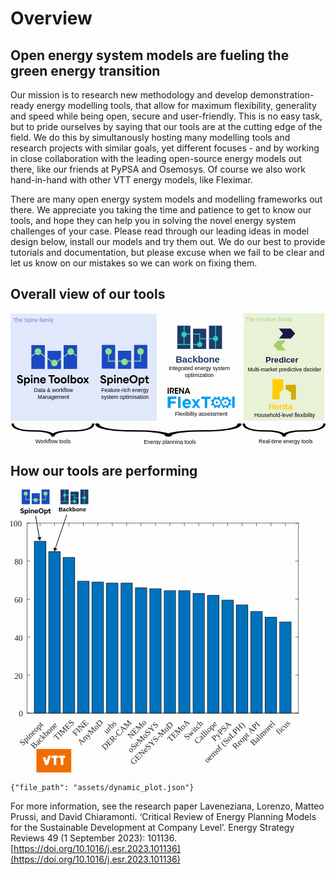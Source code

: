# Overview

## Open energy system models are fueling the green energy transition

Our mission is to research new methodology and develop demonstration-ready energy modelling tools, that allow for maximum flexibility, generality and speed while being open, secure and user-friendly. This is no easy task, but to pride ourselves by saying that our tools are at the cutting edge of the field. We do this by simultanously hosting many modelling tools and research projects with similar goals, yet different focuses - and by working in close collaboration with the leading open-source energy models out there, like our friends at PyPSA and Osemosys. Of course we also work hand-in-hand with other VTT energy models, like Fleximar.

There are many open energy system models and modelling frameworks out there. We appreciate you taking the time and patience to get to know our tools, and hope they can help you in solving the novel energy system challenges of your case. Please read through our leading ideas in model design below, install our models and try them out. We do our best to provide tutorials and documentation, but please excuse when we fail to be clear and let us know on our mistakes so we can work on fixing them.

## Overall view of our tools
<svg width="100%" height="100%" version="1.1" viewBox="0 0 174.79 73.031" xml:space="preserve" xmlns="http://www.w3.org/2000/svg" xmlns:xlink="http://www.w3.org/1999/xlink"><defs><clipPath id="clippath"><path d="m438.47 442.08h-221.62v-394h221.62zm263 0h-221.62v-297.57h221.62zm263 0h-221.62v-394h221.62z" fill="none"/></clipPath><clipPath id="clippath-1"><path d="m438.47 442.08h-221.62v-394h221.62zm263 0h-221.62v-297.57h221.62zm263 0h-221.62v-394h221.62z" fill="none"/></clipPath><clipPath id="clippath-4"><path d="m438.47 442.08h-221.62v-394h221.62zm263 0h-221.62v-297.57h221.62zm263 0h-221.62v-394h221.62z" fill="none"/></clipPath><clipPath id="clippath-8"><path d="m438.47 442.08h-221.62v-394h221.62zm263 0h-221.62v-297.57h221.62zm263 0h-221.62v-394h221.62z" fill="none"/></clipPath><clipPath id="clippath-1-7"><path d="m438.47 442.08h-221.62v-394h221.62zm263 0h-221.62v-297.57h221.62zm263 0h-221.62v-394h221.62z" fill="none"/></clipPath><clipPath id="clippath-4-1"><path d="m438.47 442.08h-221.62v-394h221.62zm263 0h-221.62v-297.57h221.62zm263 0h-221.62v-394h221.62z" fill="none"/></clipPath><clipPath id="clippath-7"><path d="m438.47 442.08h-221.62v-394h221.62zm263 0h-221.62v-297.57h221.62zm263 0h-221.62v-394h221.62z" fill="none"/></clipPath><clipPath id="clippath-1-6"><path d="m438.47 442.08h-221.62v-394h221.62zm263 0h-221.62v-297.57h221.62zm263 0h-221.62v-394h221.62z" fill="none"/></clipPath><clipPath id="clippath-4-2"><path d="m438.47 442.08h-221.62v-394h221.62zm263 0h-221.62v-297.57h221.62zm263 0h-221.62v-394h221.62z" fill="none"/></clipPath></defs><g transform="translate(-30.285 15.629)"><g transform="matrix(.14964 0 0 .14964 34.864 27.149)"><path d="m271.75 124.55 7e-3 0.22627a38.272 18.752 0 0 1-1.5112 5.1011 41.902 20.531 0 0 1-4.412 4.8515 45.128 22.112 0 0 1-15.52 7.426c-12.735 3.7978-28.395 5.154-43.809 5.6218l-24.163 0.31505c-8.3274 0.36579-16.73 0.79284-25.01 2.0528-8.2342 1.179-16.542 2.9544-23.533 5.9595a41.603 20.384 0 0 0-7.0703 3.8393 41.609 20.387 0 0 0-7.0698-3.8393c-6.9907-3.0051-15.299-4.7806-23.533-5.9595-8.2798-1.26-16.682-1.687-25.01-2.0528l-24.163-0.31505c-15.414-0.46772-31.074-1.824-43.809-5.6218a45.126 22.11 0 0 1-15.52-7.426 41.903 20.531 0 0 1-4.4122-4.8515 38.292 18.762 0 0 1-1.5112-5.1011l0.0075-0.22856a4.2567 2.0857 0 0 0-8.5102-0.10613c-0.66566 9.0591 10.081 17.181 24.83 21.692a41.957 20.558 0 0 0 5.6284 1.5582 44.831 21.966 0 0 0 5.8044 1.358c4.0043 0.67984 7.9401 1.5763 12.067 1.9656a93.055 45.594 0 0 0 12.317 1.2617c4.1292 0.22947 8.2715 0.69629 12.403 0.71288l24.054 0.57322c7.6477 0.42449 15.331 0.90266 22.391 2.0769 7.0847 1.0876 13.781 2.6677 18.805 4.9486a30.989 15.183 0 0 1 6.2141 3.797 30.609 14.997 0 0 1 1.8457 2.1608c0.20019 0.36404 0.40667 0.73622 0.54537 1.0907a15.616 7.6515 0 0 1 0.22834 0.85752l-4e-3 0.049c-2e-3 0.0336 2e-3 0.068 2e-3 0.10178-2.6e-4 0.0398-5e-3 0.0792-2e-3 0.11799 2.6e-4 5e-3 4e-3 9e-3 4e-3 0.014 7.1e-4 0.01-5.1e-4 0.0191 5.1e-4 0.0288 9e-3 0.0908 0.0571 0.17551 0.0815 0.26403a6.4474 3.159 0 0 0 0.10698 0.34579c0.0464 0.0908 0.12468 0.17411 0.18691 0.26162a6.4231 3.1471 0 0 0 0.23738 0.31798c0.0831 0.0856 0.19471 0.16161 0.29259 0.24273a6.421 3.1461 0 0 0 0.34363 0.27653c0.1135 0.0752 0.25198 0.13915 0.3785 0.20894a6.4018 3.1367 0 0 0 0.44385 0.23852c0.14109 0.0634 0.30249 0.11378 0.45452 0.17067a6.3272 3.1001 0 0 0 0.52455 0.19132c0.16632 0.0501 0.34961 0.0853 0.52506 0.12793a6.3496 3.1111 0 0 0 0.58652 0.13789c0.18741 0.0343 0.38812 0.0519 0.58338 0.0777a6.2231 3.0491 0 0 0 0.63179 0.0795c0.20801 0.0164 0.42511 0.0139 0.63856 0.0201 0.20438 6e-3 0.40272 0.0231 0.61149 0.0194 0.0153-2.6e-4 0.0292-2e-3 0.0445-3e-3 0.0149-2.6e-4 0.0287 1e-3 0.0435 9.8e-4 0.20279-5e-3 0.39231-0.0297 0.58937-0.0436 0.21793-0.0154 0.44071-0.0226 0.65053-0.0482a6.3386 3.1058 0 0 0 0.60133-0.1032c0.19471-0.0343 0.39622-0.0612 0.58158-0.10422a6.3045 3.089 0 0 0 0.5563-0.16097c0.16843-0.05 0.34618-0.0932 0.50397-0.15052a6.4282 3.1496 0 0 0 0.48471-0.21058c0.14345-0.0638 0.2973-0.12156 0.42824-0.19146a6.4415 3.1561 0 0 0 0.40144-0.25676c0.11296-0.0744 0.23897-0.14336 0.3384-0.22257a6.4626 3.1665 0 0 0 0.29756-0.29311c0.0825-0.0841 0.17933-0.16378 0.24654-0.25165a6.4064 3.1389 0 0 0 0.17727-0.32016c0.0484-0.0921 0.11324-0.18061 0.14445-0.27551a6.5124 3.1909 0 0 0 0.0453-0.34425c9e-3 -0.0907 0.0424-0.1783 0.0356-0.27067l-3e-3 -0.0428a15.659 7.6726 0 0 1 0.22806-0.85752c0.13902-0.35446 0.34516-0.72665 0.54536-1.0907a30.611 14.998 0 0 1 1.8459-2.1608 30.982 15.18 0 0 1 6.2141-3.797c5.0234-2.2809 11.72-3.861 18.805-4.9486 7.06-1.1742 14.744-1.6524 22.391-2.0769l24.054-0.57322c4.1311-0.0166 8.2733-0.48341 12.403-0.71287a93.055 45.594 0 0 0 12.317-1.2617c4.1266-0.38929 8.0622-1.2857 12.066-1.9656a44.826 21.964 0 0 0 5.8044-1.358 41.94 20.55 0 0 0 5.6284-1.5582c14.749-4.5108 25.496-12.633 24.831-21.692a4.2567 2.0857 0 0 0-8.5102 0.10843z" stroke-width=".49307"/><path d="m1128.9 124.55 0.01 0.22627a38.272 18.752 0 0 1-1.5112 5.1011 41.902 20.531 0 0 1-4.4119 4.8515 45.128 22.112 0 0 1-15.52 7.426c-12.735 3.7978-28.395 5.154-43.809 5.6218l-24.163 0.31505c-8.3275 0.36579-16.73 0.79284-25.01 2.0528-8.2343 1.179-16.542 2.9544-23.533 5.9595a41.603 20.384 0 0 0-7.0703 3.8393 41.609 20.387 0 0 0-7.0698-3.8393c-6.9907-3.0051-15.299-4.7806-23.533-5.9595-8.2798-1.26-16.682-1.687-25.01-2.0528l-24.166-0.31505c-15.414-0.46772-31.074-1.824-43.809-5.6218a45.126 22.11 0 0 1-15.52-7.426 41.903 20.531 0 0 1-4.4122-4.8515 38.292 18.762 0 0 1-1.5112-5.1011l8e-3 -0.22856a4.2567 2.0857 0 0 0-8.5102-0.10613c-0.66565 9.0591 10.081 17.181 24.83 21.692a41.957 20.558 0 0 0 5.6284 1.5582 44.831 21.966 0 0 0 5.8044 1.358c4.0043 0.67984 7.9401 1.5763 12.067 1.9656a93.055 45.594 0 0 0 12.317 1.2617c4.1292 0.22947 8.2715 0.69629 12.403 0.71288l24.054 0.57322c7.6477 0.42449 15.331 0.90266 22.391 2.0769 7.0847 1.0876 13.781 2.6677 18.805 4.9486a30.989 15.183 0 0 1 6.2141 3.797 30.609 14.997 0 0 1 1.8457 2.1608c0.20019 0.36404 0.40667 0.73622 0.54537 1.0907a15.616 7.6515 0 0 1 0.22834 0.85752l-4e-3 0.049c-2e-3 0.0336 2e-3 0.068 2e-3 0.10178-2.6e-4 0.0398-5e-3 0.0792-2e-3 0.11799 2.6e-4 5e-3 4e-3 9e-3 4e-3 0.014 7.1e-4 0.01-5.1e-4 0.0191 5.1e-4 0.0288 9e-3 0.0908 0.0571 0.17551 0.0815 0.26403a6.4474 3.159 0 0 0 0.10698 0.34579c0.0464 0.0908 0.12468 0.17411 0.18691 0.26162a6.4231 3.1471 0 0 0 0.23738 0.31798c0.0831 0.0856 0.19471 0.16161 0.29259 0.24273a6.421 3.1461 0 0 0 0.34363 0.27653c0.1135 0.0752 0.25198 0.13915 0.3785 0.20894a6.4018 3.1367 0 0 0 0.44385 0.23852c0.14109 0.0634 0.30249 0.11378 0.45452 0.17067a6.3272 3.1001 0 0 0 0.52455 0.19132c0.16632 0.0501 0.34961 0.0853 0.52506 0.12793a6.3496 3.1111 0 0 0 0.58652 0.13789c0.18741 0.0343 0.38812 0.0519 0.58338 0.0777a6.2231 3.0491 0 0 0 0.63179 0.0795c0.20801 0.0164 0.42511 0.0139 0.63856 0.0201 0.20438 6e-3 0.40272 0.0231 0.61149 0.0194 0.0153-2.6e-4 0.0292-2e-3 0.0445-3e-3 0.0149-2.6e-4 0.0287 1e-3 0.0435 9.8e-4 0.20279-5e-3 0.39231-0.0297 0.58937-0.0436 0.21793-0.0154 0.44071-0.0226 0.65053-0.0482a6.3386 3.1058 0 0 0 0.60133-0.1032c0.19471-0.0343 0.39622-0.0612 0.58158-0.10422a6.3045 3.089 0 0 0 0.5563-0.16097c0.16843-0.05 0.34618-0.0932 0.50397-0.15052a6.4282 3.1496 0 0 0 0.48471-0.21058c0.14345-0.0638 0.2973-0.12156 0.42824-0.19146a6.4415 3.1561 0 0 0 0.40144-0.25676c0.11296-0.0744 0.23897-0.14336 0.3384-0.22257a6.4626 3.1665 0 0 0 0.29756-0.29311c0.0825-0.0841 0.17933-0.16378 0.24654-0.25165a6.4064 3.1389 0 0 0 0.17727-0.32016c0.0484-0.0921 0.11324-0.18061 0.14445-0.27551a6.5124 3.1909 0 0 0 0.0453-0.34425c9e-3 -0.0907 0.0424-0.1783 0.0356-0.27067l-3e-3 -0.0428a15.659 7.6726 0 0 1 0.22806-0.85752c0.13902-0.35446 0.34516-0.72665 0.54536-1.0907a30.611 14.998 0 0 1 1.8459-2.1608 30.982 15.18 0 0 1 6.2141-3.797c5.0234-2.2809 11.72-3.861 18.805-4.9486 7.0599-1.1742 14.744-1.6524 22.391-2.0769l24.054-0.57322c4.1311-0.0166 8.2733-0.48341 12.403-0.71287a93.055 45.594 0 0 0 12.317-1.2617c4.1267-0.38929 8.0622-1.2857 12.066-1.9656a44.826 21.964 0 0 0 5.8043-1.358 41.94 20.55 0 0 0 5.6284-1.5582c14.749-4.5108 25.496-12.633 24.831-21.692a4.2567 2.0857 0 0 0-8.5102 0.10843z" stroke-width=".49307"/><path d="m810.86 124.55 0.0124 0.22627a67.61 18.752 0 0 1-2.6696 5.1011 74.023 20.531 0 0 1-7.794 4.8515 79.723 22.112 0 0 1-27.417 7.426c-22.498 3.7978-50.161 5.154-77.392 5.6218l-42.685 0.31505c-14.711 0.36579-29.555 0.79284-44.182 2.0528-14.546 1.179-29.223 2.9544-41.573 5.9595a73.494 20.384 0 0 0-12.49 3.8393 73.505 20.387 0 0 0-12.489-3.8393c-12.35-3.0051-27.026-4.7806-41.573-5.9595-14.627-1.26-29.471-1.687-44.182-2.0528l-42.685-0.31505c-27.23-0.46772-54.894-1.824-77.392-5.6218a79.718 22.11 0 0 1-27.417-7.426 74.024 20.531 0 0 1-7.7945-4.8515 67.645 18.762 0 0 1-2.6696-5.1011l0.0124-0.22856a7.5198 2.0857 0 0 0-15.034-0.10613c-1.1759 9.0591 17.809 17.181 43.865 21.692a74.12 20.558 0 0 0 9.9429 1.5582 79.197 21.966 0 0 0 10.254 1.358c7.0738 0.67984 14.027 1.5763 21.317 1.9656a164.39 45.594 0 0 0 21.759 1.2617c7.2946 0.22947 14.612 0.69629 21.91 0.71288l42.493 0.57322c13.51 0.42449 27.084 0.90266 39.555 2.0769 12.516 1.0876 24.346 2.6677 33.22 4.9486a54.744 15.183 0 0 1 10.978 3.797 54.072 14.997 0 0 1 3.2605 2.1608c0.35365 0.36404 0.71841 0.73622 0.96343 1.0907a27.587 7.6515 0 0 1 0.40338 0.85752l-7e-3 0.049c-4e-3 0.0336 4e-3 0.068 4e-3 0.10178-4.6e-4 0.0398-9e-3 0.0792-4e-3 0.11799 4.6e-4 5e-3 7e-3 9e-3 7e-3 0.014 1e-3 0.01-9e-4 0.0191 9e-4 0.0288 0.0159 0.0908 0.10088 0.17551 0.14398 0.26403a11.39 3.159 0 0 0 0.18899 0.34579c0.082 0.0908 0.22025 0.17411 0.33019 0.26162a11.347 3.1471 0 0 0 0.41935 0.31798c0.1468 0.0856 0.34397 0.16161 0.51688 0.24273a11.343 3.1461 0 0 0 0.60705 0.27653c0.20051 0.0752 0.44514 0.13915 0.66865 0.20894a11.309 3.1367 0 0 0 0.78409 0.23852c0.24925 0.0634 0.53437 0.11378 0.80295 0.17067a11.177 3.1001 0 0 0 0.92665 0.19132c0.29382 0.0501 0.61762 0.0853 0.92756 0.12793a11.217 3.1111 0 0 0 1.0361 0.13789c0.33108 0.0343 0.68565 0.0519 1.0306 0.0777a10.994 3.0491 0 0 0 1.1161 0.0795c0.36747 0.0164 0.75099 0.0139 1.1281 0.0201 0.36105 6e-3 0.71143 0.0231 1.0802 0.0194 0.027-2.6e-4 0.0516-2e-3 0.0786-3e-3 0.0263-2.6e-4 0.0507 1e-3 0.0769 9.8e-4 0.35824-5e-3 0.69304-0.0297 1.0412-0.0436 0.38499-0.0154 0.77854-0.0226 1.1492-0.0482a11.198 3.1058 0 0 0 1.0623-0.1032c0.34397-0.0343 0.69995-0.0612 1.0274-0.10422a11.137 3.089 0 0 0 0.98274-0.16097c0.29755-0.05 0.61156-0.0932 0.8903-0.15052a11.356 3.1496 0 0 0 0.85628-0.21058c0.25342-0.0638 0.5252-0.12156 0.75652-0.19146a11.379 3.1561 0 0 0 0.70917-0.25676c0.19955-0.0744 0.42216-0.14336 0.59781-0.22257a11.417 3.1665 0 0 0 0.52566-0.29311c0.14575-0.0841 0.3168-0.16378 0.43554-0.25165a11.317 3.1389 0 0 0 0.31316-0.32016c0.0855-0.0921 0.20004-0.18061 0.25518-0.27551a11.505 3.1909 0 0 0 0.08-0.34425c0.0159-0.0907 0.0749-0.1783 0.0629-0.27067l-5e-3 -0.0428a27.663 7.6726 0 0 1 0.40289-0.85752c0.24559-0.35446 0.60975-0.72665 0.96342-1.0907a54.076 14.998 0 0 1 3.261-2.1608 54.732 15.18 0 0 1 10.978-3.797c8.8743-2.2809 20.705-3.861 33.22-4.9486 12.472-1.1742 26.046-1.6524 39.556-2.0769l42.493-0.57322c7.2979-0.0166 14.615-0.48341 21.91-0.71287a164.39 45.594 0 0 0 21.759-1.2617c7.29-0.38929 14.242-1.2857 21.316-1.9656a79.189 21.964 0 0 0 10.254-1.358 74.091 20.55 0 0 0 9.943-1.5582c26.056-4.5108 45.041-12.633 43.865-21.692a7.5198 2.0857 0 0 0-15.034 0.10843z" stroke-width=".65535"/><g fill="#000000" font-size="20.116px" stroke-width="1.679" text-anchor="middle"><text x="127.33448" y="195.81461" text-align="center" xml:space="preserve"><tspan x="127.33448" y="195.81461" fill="#000000" font-family="Arial" stroke-width="1.679" text-align="center" text-anchor="middle">Workflow tools</tspan></text><text x="560.18951" y="197.9362" text-align="center" xml:space="preserve"><tspan x="560.18951" y="197.9362" fill="#000000" font-family="Arial" stroke-width="1.679" text-align="center" text-anchor="middle">Energy planning tools</tspan></text><text x="990.05432" y="197.11536" text-align="center" xml:space="preserve"><tspan x="990.05432" y="197.11536" fill="#000000" font-family="Arial" stroke-width="1.679" text-align="center" text-anchor="middle">Real-time energy tools</tspan></text></g></g><g><rect x="30.285" y="-15.354" width="81.165" height="59.366" fill="#e1e8fb"/><a transform="matrix(.56557 0 0 .56557 13.157 -6.7897)" xlink:href="https://github.com/Spine-tools/SpineOpt.jl" xlink:show="new"><g transform="matrix(.059899 0 0 .059899 86.601 3.8672)"><g fill="#1b4ac2"><rect transform="translate(338,142)" x="216.82" y="48.491" width="220.98" height="393.47" clip-path="url(#clippath)"/><rect transform="matrix(1 0 0 .7588 601.23 249.29)" x="216.82" y="48.491" width="220.98" height="393.47" clip-path="url(#clippath-1)"/><rect transform="translate(863.42 142)" x="216.82" y="48.491" width="220.98" height="393.47" clip-path="url(#clippath-4)"/></g><g fill="#91e087"><g stroke-width=".975"><circle cx="665.66" cy="298.56" r="54.033"/><circle cx="928.15" cy="470.79" r="54.033"/><circle cx="1189.8" cy="298.17" r="54.033"/></g><rect x="658.4" y="345.69" width="14.496" height="120.03"/><rect x="658.39" y="451.69" width="117.46" height="14.765"/><rect x="818.11" y="451.53" width="62.553" height="14.765"/><rect x="975.14" y="451.18" width="63.866" height="14.765"/><rect x="1080.3" y="451.53" width="116.79" height="14.765"/><rect transform="rotate(-90)" x="-466.47" y="1182.3" width="118.35" height="14.765"/></g><text x="933.89508" y="962.74219" fill="#000000" font-family="Arial" font-size="88.855px" stroke-width="7.4162" text-align="center" text-anchor="middle" xml:space="preserve"><tspan x="933.89508" y="962.74219" text-align="center">Feature-rich energy</tspan><tspan x="933.89508" y="1074.8394" text-align="center">system optimisation</tspan></text><g transform="matrix(.98386 0 0 .98386 18.932 11.111)" onclick="https://github.com/Spine-tools/SpineOpt.jl"><path d="m519.06 786.28 23.63-7.9902c5.0996 18.699 17.17 24.31 28.56 24.31 11.73 0 22.1-5.6113 22.1-16.32 0-11.221-11.22-14.791-22.44-18.359l-11.9-3.5703c-13.09-3.9102-35.359-12.75-35.359-37.91 0-23.969 20.23-39.1 45.73-39.1 25.16 0 41.819 14.791 46.069 30.94l-23.119 9.3496c-4.0801-10.709-11.73-17.34-23.46-17.34-11.22 0-18.7 5.9512-18.7 14.111 0 10.709 12.41 15.299 22.95 18.699l13.94 4.4199c12.07 3.9102 33.149 10.539 33.149 35.699 0 23.971-18.869 42.33-48.619 42.33-25.84 0-46.239-13.94-52.529-39.27z"/><path d="m637.55 727.8h23.46v14.111h0.3398c8.3301-11.73 18.36-16.83 30.6-16.83 25.84 0 41.31 22.44 41.31 49.809 0 31.791-20.569 50.66-43.01 50.66-14.279 0-23.63-7.3105-28.899-15.131v49.641h-23.8v-132.26zm47.26 74.971c13.94 0 23.8-11.56 23.8-27.371 0-16.148-10.03-27.539-23.8-27.539s-23.97 11.391-23.97 27.539 10.2 27.371 23.97 27.371z"/><path d="m762.84 683.94c8.3301 0 14.62 6.6309 14.62 14.451 0 8.5-6.29 15.129-14.62 15.129-8.5 0-14.79-6.6289-14.79-15.129 0-7.8203 6.29-14.451 14.79-14.451zm-12.069 43.859h23.8v94.859h-23.8z"/><path d="m797.86 727.8h23.459v13.941h0.3408c6.9697-11.391 17.85-16.66 29.409-16.66 17.51 0 33.149 11.9 33.149 37.74v59.838h-23.8v-49.299c0-12.58-3.2294-25.5-17.85-25.5-11.22 0-20.909 7.8203-20.909 25.84v48.959h-23.8v-94.859z"/><path d="m900.71 775.74c0-29.238 19.72-50.658 47.43-50.658 23.63 0 45.729 15.639 45.729 50.488v6.4609h-69.359c2.04 14.279 12.75 22.1 25.159 22.1 9.6904 0 18.02-5.2695 22.27-15.129l22.27 9.0098c-6.2901 15.469-22.27 27.539-44.37 27.539-28.049 0-49.129-19.721-49.129-49.81zm69.19-10.029c-1.7002-14.619-11.22-20.228-21.93-20.228-12.24 0-19.89 8.3281-22.27 20.228z"/><path d="m1006.6 756.53c0-40.799 30.09-69.19 67.15-69.19 37.23 0 66.98 28.9 66.98 69.19 0 40.119-29.58 69.02-66.98 69.02-36.89 0-67.15-28.221-67.15-69.02zm67.319 45.219c22.779 0 40.29-19.209 40.29-45.219 0-25.5-17-45.389-40.29-45.389-22.95 0-40.8 19.039-40.8 45.389 0 26.69 18.19 45.219 40.8 45.219z"/><path d="m1159.1 727.8h23.46v14.111h0.3397c8.3302-11.73 18.36-16.83 30.6-16.83 25.84 0 41.31 22.44 41.31 49.809 0 31.791-20.569 50.66-43.009 50.66-14.28 0-23.63-7.3105-28.9-15.131v49.641h-23.8v-132.26zm47.26 74.971c13.94 0 23.8-11.56 23.8-27.371 0-16.148-10.03-27.539-23.8-27.539s-23.97 11.391-23.97 27.539 10.2 27.371 23.97 27.371z"/><path d="m1279.5 792.4v-43.01h-18.7v-21.59h18.7v-26.859h23.799v26.859h25.67v21.59h-25.67v34.51c0 9.0098 0 20.06 12.92 20.06 4.5908 0 9.0106-1.3594 12.75-3.4004v21.42c-4.7599 2.5508-11.05 3.5703-17.68 3.5703-31.789 0-31.789-23.289-31.789-33.15z"/></g></g></a><a transform="matrix(.56557 0 0 .56557 13.157 -6.7897)" xlink:href="https://github.com/Spine-tools/Spine-Toolbox" xlink:show="new"><g transform="matrix(.060401 0 0 .060401 17.109 3.9727)"><g fill="#1b4ac2"><rect transform="translate(338,142)" x="216.82" y="48.491" width="220.98" height="393.47" clip-path="url(#clippath-8)"/><rect transform="matrix(1 0 0 .7588 601.23 249.29)" x="216.82" y="48.491" width="220.98" height="393.47" clip-path="url(#clippath-1-7)"/><rect transform="translate(863.42 142)" x="216.82" y="48.491" width="220.98" height="393.47" clip-path="url(#clippath-4-1)"/></g><g fill="#91e087"><g stroke-width=".975"><circle cx="665.66" cy="298.56" r="54.033"/><circle cx="930.98" cy="483.52" r="54.033"/><circle cx="1196.3" cy="299.17" r="54.033"/></g><path d="m554.75 369.04v18.124l73.965-54.127-9.3069-11.511z"/><path d="m1081 373.78v18.124l79.445-58.369-8.5998-11.511z"/><path d="m973.19 452.25 7.6042 12.571 58.661-42.699-0.01-18.261z"/><path d="m776.47 385.23-3e-3 -18.084-63.243-45.843-8.3954 11.34z"/><path d="m881.38 461.85 7.5204-12.584-71.064-51.827 0.0108 18.012z"/><path d="m1302.5 380.46v-18.021l-57.275-41.839-7.332 12.69z"/></g><text transform="matrix(16.556 0 0 16.556 -283.25 -65.773)" x="72.5084" y="61.82835" fill="#000000" font-family="Arial" font-size="5.3223px" stroke-width=".44422" text-align="center" text-anchor="middle" xml:space="preserve"><tspan x="72.5084" y="61.82835" text-align="center">Data &amp; workflow</tspan><tspan x="72.5084" y="68.542847" text-align="center">Management</tspan></text><g transform="matrix(.98634 0 0 .99268 -10.797 -4.6774)"><path d="m338 787.35 23.63-7.9902c5.1001 18.699 17.17 24.31 28.56 24.31 11.73 0 22.1-5.6113 22.1-16.32 0-11.221-11.22-14.791-22.44-18.359l-11.9-3.5703c-13.09-3.9102-35.359-12.75-35.359-37.91 0-23.969 20.23-39.1 45.73-39.1 25.16 0 41.819 14.791 46.069 30.94l-23.12 9.3496c-4.0801-10.709-11.73-17.34-23.46-17.34-11.22 0-18.7 5.9512-18.7 14.111 0 10.709 12.41 15.299 22.95 18.699l13.94 4.4199c12.07 3.9102 33.149 10.539 33.149 35.699 0 23.971-18.87 42.33-48.619 42.33-25.84 0-46.24-13.94-52.53-39.27z"/><path d="m456.49 728.87h23.46v14.111h0.3403c8.3296-11.73 18.36-16.83 30.6-16.83 25.84 0 41.31 22.44 41.31 49.809 0 31.791-20.57 50.66-43.01 50.66-14.28 0-23.629-7.3105-28.899-15.131v49.641h-23.8v-132.26zm47.259 74.971c13.94 0 23.8-11.56 23.8-27.371 0-16.148-10.03-27.539-23.8-27.539s-23.97 11.391-23.97 27.539 10.2 27.371 23.97 27.371z"/><path d="m581.78 685.01c8.3301 0 14.62 6.6309 14.62 14.451 0 8.5-6.2896 15.129-14.62 15.129-8.5 0-14.79-6.6289-14.79-15.129 0-7.8203 6.29-14.451 14.79-14.451zm-12.07 43.859h23.8v94.859h-23.8z"/><path d="m616.79 728.87h23.46v13.941h0.3403c6.9697-11.391 17.85-16.66 29.41-16.66 17.51 0 33.149 11.9 33.149 37.74v59.838h-23.8v-49.299c0-12.58-3.23-25.5-17.85-25.5-11.22 0-20.91 7.8203-20.91 25.84v48.959h-23.8v-94.859z"/><path d="m719.64 776.81c0-29.238 19.72-50.658 47.43-50.658 23.63 0 45.73 15.639 45.73 50.488v6.4609h-69.359c2.04 14.279 12.75 22.1 25.16 22.1 9.6899 0 18.02-5.2695 22.27-15.129l22.27 9.0098c-6.29 15.469-22.27 27.539-44.37 27.539-28.049 0-49.129-19.721-49.129-49.81zm69.19-10.029c-1.7002-14.619-11.22-20.228-21.93-20.228-12.24 0-19.89 8.3281-22.27 20.228z"/><path d="m856.32 714.42v-23.289h104.72v23.289h-39.779v109.31h-25.16v-109.31z"/><path d="m949.83 776.47c0-29.408 20.06-50.318 48.96-50.318s48.96 20.91 48.96 50.318c0 29.58-20.06 50.15-48.96 50.15s-48.96-20.57-48.96-50.15zm48.96 27.371c14.28 0 24.14-11.391 24.14-27.371 0-16.318-9.8594-27.539-24.14-27.539s-24.31 11.391-24.31 27.539c0 15.98 10.03 27.371 24.31 27.371z"/><path d="m1059.1 776.47c0-29.408 20.06-50.318 48.959-50.318s48.96 20.91 48.96 50.318c0 29.58-20.06 50.15-48.96 50.15s-48.959-20.57-48.959-50.15zm48.959 27.371c14.28 0 24.14-11.391 24.14-27.371 0-16.318-9.8594-27.539-24.14-27.539s-24.31 11.391-24.31 27.539c0 15.98 10.03 27.371 24.31 27.371z"/><path d="m1174.4 687.73h23.8v136h-23.8z"/><path d="m1245.3 811.15h-0.3398v12.58h-23.46v-136h23.8v54.74c7.6504-11.221 18.19-16.32 30.6-16.32 25.84 0 41.31 22.44 41.31 49.978 0 31.621-20.569 50.49-43.009 50.49-13.77 0-23.63-6.9707-28.9-15.471zm23.46-7.3086c13.94 0 23.8-11.391 23.8-27.371 0-15.809-9.6895-27.539-23.8-27.539s-23.97 11.56-23.97 27.539c0 16.15 10.2 27.371 23.97 27.371z"/><path d="m1328.7 776.47c0-29.408 20.06-50.318 48.959-50.318s48.96 20.91 48.96 50.318c0 29.58-20.06 50.15-48.96 50.15s-48.959-20.57-48.959-50.15zm48.959 27.371c14.28 0 24.14-11.391 24.14-27.371 0-16.318-9.8594-27.539-24.14-27.539s-24.31 11.391-24.31 27.539c0 15.98 10.03 27.371 24.31 27.371z"/><path d="m1460.2 775.62v-0.1699l-30.601-46.58h27.54l19.21 31.621h0.3398c6.46-10.711 12.92-21.08 19.38-31.621h26.859c-10.199 15.471-20.23 31.111-30.43 46.58v0.1699c10.37 15.98 20.57 32.131 30.94 48.109h-27.2c-6.46-10.539-12.92-20.91-19.55-31.449h-0.3398l-19.21 31.449h-27.88c10.37-15.978 20.57-32.129 30.94-48.109z"/></g></g></a><text x="43.033436" y="-10.77738" dominant-baseline="auto" fill="#6682ca" font-family="Arial" font-size="3.0102px" stop-color="#000000" stroke-width=".25124" text-align="center" text-anchor="middle" style="-inkscape-stroke:none;font-feature-settings:normal;font-variant-alternates:normal;font-variant-caps:normal;font-variant-east-asian:normal;font-variant-ligatures:normal;font-variant-numeric:normal;font-variant-position:normal;font-variation-settings:normal;line-height:normal;text-decoration-color:#000000;text-decoration-line:none;text-decoration-style:solid;text-indent:0;text-orientation:mixed;text-transform:none;white-space:normal" xml:space="preserve"><tspan x="43.033436" y="-10.77738" dominant-baseline="auto" fill="#6682ca" font-family="Arial" font-size="3.0102px" stop-color="#000000" stroke-width=".25124" text-align="center" text-anchor="middle" style="-inkscape-stroke:none;font-feature-settings:normal;font-variant-alternates:normal;font-variant-caps:normal;font-variant-east-asian:normal;font-variant-ligatures:normal;font-variant-numeric:normal;font-variant-position:normal;font-variation-settings:normal;line-height:normal;text-decoration-color:#000000;text-decoration-line:none;text-decoration-style:solid;text-indent:0;text-orientation:mixed;text-transform:none;white-space:normal">The Spine family</tspan></text></g><a transform="matrix(.56557 0 0 .56557 13.157 -6.7897)" xlink:href="https://github.com/irena-flextool" xlink:show="new"><g transform="translate(71.901 57.473)"><g transform="matrix(.50714 0 0 .50714 109.04 -26.281)"><g transform="scale(.98829 1.0119)" stroke-width="1.1569" aria-label="IRENA"><path d="m7.0799 62.653h2.2983v-11.414h-2.2983z"/><path d="m11.476 62.653h2.2983v-9.3938h1.342c0.64785 0 1.2031 0.09255 1.6196 0.35477 0.50902 0.32392 0.84837 0.95634 0.84837 1.6505 0 0.69412-0.27765 1.2957-0.72497 1.6659-0.47817 0.3702-1.2957 0.41647-2.0515 0.41647h-0.44732l3.0696 5.3062h2.4063l-2.5451-4.2264c0.7404-0.1851 1.3882-0.50902 1.8818-1.234 0.38562-0.5553 0.617-1.2957 0.617-2.1286 0-1.2648-0.50902-2.4217-1.4499-3.1004-0.617-0.44732-1.635-0.72497-3.4089-0.72497h-3.4552z"/><path d="m21.209 62.653h6.4013v-2.0207h-4.103v-2.7611h4.0259v-2.0207h-4.0259v-2.5914h4.103v-2.0207h-6.4013z"/><path d="m31.482 51.238h-2.0515v11.414h2.2058l-0.04627-7.8975 5.2599 7.8975h2.0361v-11.414h-2.2058l0.04627 7.913z"/><path d="m43.421 60.416h4.5041l0.83294 2.2366h2.5143l-4.5195-11.414h-2.0207l-4.6275 11.414h2.4988zm3.8871-1.8356h-3.2855l1.6196-4.6275z"/></g><g fill="#029ff0"><path transform="scale(1.1528 .86747)" d="m6.0301 104.78h5.031v-9.8478h8.2735v-4.949h-8.2735v-5.3981h9.4651v-5.1067h-14.496z" stroke-width="2.5324"/><path d="m27.182 69.096h4.9257v21.892h-4.9257z" stroke-width=".26721"/><path d="m131.7 68.776h4.9257v21.892h-4.9257z" stroke-width=".26721"/><g><path d="m53.544 74.068h5.0625l3.1926 4.9257 3.2382-4.9257h5.1537l-5.9747 8.2551 5.9747 8.6655h-5.0169l-3.4206-5.1081-3.3294 5.1081h-5.1993l6.0203-8.4831z"/><path d="m78.72 90.851v-17.559h-6.75v-4.2872h18.243v4.424h-6.7044v17.468z"/><path d="m104.91 68.479c4e-3 0.05367 7e-3 0.10744 7e-3 0.16123-9e-5 1.398-1.3172 2.5312-2.9419 2.5311-1.6222-3.86e-4 -2.9378-1.1306-2.9409-2.5265-1.0905 0.31321-2.1303 0.78191-3.0872 1.3916 0.97804 0.99099 0.84389 2.7155-0.30024 3.8597-1.0828 1.0781-2.6949 1.2629-3.7104 0.4253-0.53455 0.9743-0.92894 2.0192-1.1715 3.1037 1.3387 0.09012 2.3846 1.3779 2.3849 2.9363-8.68e-4 1.4755-0.94214 2.722-2.2009 2.9146 0.29718 1.0294 0.73302 2.0135 1.2955 2.9254 0.87921-0.76824 2.2876-0.80438 3.423-0.0879 1.3724 0.86937 1.8786 2.5314 1.1307 3.7124-0.10148 0.15567-0.22262 0.29794-0.36122 0.42426 0.96346 0.55101 1.9998 0.96348 3.0784 1.2252 0.0237-1.3822 1.3318-2.4925 2.9383-2.4939 1.571-1.6e-4 2.865 1.0619 2.9388 2.4123 1.0686-0.29127 2.091-0.73138 3.037-1.3074-0.11044-0.0939-0.21089-0.19797-0.30024-0.31109-0.7836-1.0189-0.5556-2.5589 0.5302-3.5812 2e-3 3e-3 3e-3 5e-3 5e-3 8e-3 0.90551-0.86829 2.4402-0.87809 3.6137-0.0227 1.3125 0.95775 1.7085 2.6498 0.88419 3.7791-0.0863 0.11548-0.1841 0.22203-0.29198 0.31885 0.96115 0.55046 1.9951 0.96325 3.0711 1.2258 0.0376-1.3518 1.3027-2.4483 2.8732-2.4903 1.606-0.0416 2.9433 1.0332 3.004 2.4143 1.0712-0.2906 2.0959-0.73078 3.0442-1.3074-0.14193-0.12255-0.26646-0.26155-0.37207-0.41444-0.77935-1.1605-0.31819-2.8355 1.0304-3.7414 1.1158-0.74672 2.5246-0.7485 3.4241-4e-3 0.53786-0.92662 0.94751-1.922 1.217-2.959-1.2635-0.15875-2.238-1.3797-2.2784-2.8546-0.0415-1.5578 0.96949-2.8728 2.3053-2.9988-0.27155-1.0776-0.6937-2.112-1.2542-3.0716-0.99262 0.86451-2.6094 0.72311-3.7207-0.32556-1.1744-1.1131-1.3547-2.833-0.40359-3.8499-0.97288-0.58386-2.0248-1.0246-3.1233-1.3084 0.0344 1.3954-1.2506 2.5606-2.8722 2.6045-1.6241 0.04367-2.971-1.054-3.0086-2.4515-1e-3 -0.05379 1e-4 -0.10747 3e-3 -0.16123h-5.2e-4c-1.0373 0.26502-3.2742 0.20764-2.9086 1.1715 0.36053 0.95049 1.2054 3.8304-2.9236 4.9262-2.213-1.7363-3.3425-2.2115-2.1282-5.1041 0.40463-0.96382-1.9095-0.8631-2.9381-1.098z"/></g></g><g stroke-width=".265"><path d="m102.12 74.129c-3.3037 1.52e-4 -5.9819 2.6783-5.9821 5.9821-1.34e-4 3.3039 2.6781 5.9824 5.9821 5.9826 2.9178-1e-3 5.409-2.1073 5.8958-4.9842 0.3317 1.6393 1.264 3.0781 2.344 4.4679l1.3544 0.32246c-1.4358-1.5324-2.1395-3.0036-2.5476-4.4504-0.41619-2.5089-0.92077-3.6179-1.9976-4.7431-1.109-1.6669-3.0468-2.5773-5.049-2.5774z" fill="#fff" stroke="#fff"/><path d="m118.88 86.161c3.3037-1.5e-4 5.9819-2.6783 5.9821-5.9821 1.3e-4 -3.3039-2.6781-5.9824-5.9821-5.9826-2.9178 0.0013-5.409 2.1073-5.8958 4.9842-0.3317-1.6393-1.4008-3.3974-2.4809-4.7872l-1.8903-0.99518c1.4358 1.5324 2.8122 3.9956 3.2204 5.4424 0.41619 2.5089 0.92077 3.6179 1.9976 4.7431 1.109 1.6669 3.0468 2.5773 5.049 2.5774z" fill="#fff" stroke="#fff"/><path d="m104.05 80.092a1.8557 1.8557 0 0 1-1.8557 1.8557 1.8557 1.8557 0 0 1-1.8557-1.8557 1.8557 1.8557 0 0 1 1.8557-1.8557 1.8557 1.8557 0 0 1 1.8557 1.8557z" fill="#016aa2"/><path d="m120.62 80.179a1.8557 1.8557 0 0 1-1.8557 1.8557 1.8557 1.8557 0 0 1-1.8557-1.8557 1.8557 1.8557 0 0 1 1.8557-1.8557 1.8557 1.8557 0 0 1 1.8557 1.8557z" fill="#016aa2"/></g><g fill="#029ff0" stroke-width="2.5212" aria-label="e"><path d="m48.591 85.776 2.711 2.1562c-1.4744 2.4753-4.4192 3.6903-7.0041 3.7145-2.5497 0-4.5741-0.78241-6.0732-2.3472-1.4882-1.5758-2.5288-3.7807-2.5288-6.6149 0-2.9327 0.77785-5.2087 2.288-6.8283 1.5101-1.6195 3.4688-2.4293 5.8763-2.4293 2.3308 0 4.2348 0.79335 5.7121 2.38 1.4773 1.5867 2.4896 3.819 2.4896 6.697 0 0.17508-0.0055 1.3499-0.01641 1.7l-11.723-0.022804c0.05938 0.89848 0.98889 3.4558 3.9919 3.3258 2.1073-0.0099 2.8755-0.38802 4.2767-1.7311zm-8.0817-4.7537h7.1339c-0.6328-1.6531-1.5326-3.1798-3.7503-3.2048-2.2763 0.0082-3.3129 2.1439-3.3836 3.2048z" fill="#029ff0"/></g></g><text x="145.42488" y="27.63348" fill="#000000" font-size="5.3223px" stroke-width=".44422" text-align="center" text-anchor="middle" xml:space="preserve"><tspan x="145.42488" y="27.63348" fill="#000000" font-family="Arial" stroke-width=".44422" text-align="center" text-anchor="middle">Flexibility assessment</tspan></text></g></a><a transform="matrix(.56557 0 0 .56557 13.157 -6.7897)" xlink:href="https://gitlab.vtt.fi/backbone/backbone" xlink:show="new"><g transform="matrix(.059206 0 0 .059206 191.67 -4.077)"><g transform="translate(-519.95 -184.12)"><g fill="#1f3b6a"><rect transform="translate(338,142)" x="216.82" y="48.491" width="220.98" height="393.47" clip-path="url(#clippath-7)"/><rect transform="matrix(1 0 0 .87051 601.23 199.92)" x="217.82" y="-6.8592" width="219.98" height="448.82" clip-path="url(#clippath-1-6)"/><rect transform="translate(863.42 142)" x="216.82" y="48.491" width="220.98" height="393.47" clip-path="url(#clippath-4-2)"/></g><g fill="#2ad1c1"><g stroke-width=".76689"><circle cx="670.13" cy="340.02" r="42.5"/><circle cx="930.62" cy="507.26" r="42.5"/><circle cx="1193.3" cy="409.64" r="42.5"/></g><rect x="662.65" y="346.75" width="14.496" height="155.03" stroke-width="1.1365"/><rect x="663.41" y="190.49" width="14.653" height="156.71" stroke-width="1.1488"/><rect x="554.85" y="499.4" width="220.96" height="14.975" stroke-width="1.3813"/><rect x="819.05" y="499.57" width="74.611" height="14.678" stroke-width="1.0889"/><rect x="935.89" y="402.9" width="103.18" height="14.81" stroke-width="1.273"/><rect x="819.04" y="326.9" width="113.41" height="14.803" stroke-width="1.3342"/><rect x="662.84" y="326.99" width="112.96" height="14.745" stroke-width="1.329"/><rect x="1080.2" y="402.69" width="89.854" height="14.454" stroke-width=".97889"/><rect transform="rotate(-90)" x="-379.47" y="1185.3" width="188.98" height="14.765" stroke-width=".98355"/><rect transform="rotate(-90)" x="-476.26" y="921.8" width="149.39" height="14.765" stroke-width=".87448"/><rect transform="rotate(-90)" x="-583.98" y="1184.4" width="202.17" height="15.28" stroke-width="1.0349"/></g></g><text transform="matrix(4.0918 0 0 4.0918 -22.245 5812.9)" x="8" y="-1268" dominant-baseline="auto" fill="#1f3b6a" font-family="sans-serif" font-size="37.333px" stop-color="#000000" stroke-width="1.0016" style="-inkscape-stroke:none;font-feature-settings:normal;font-variant-alternates:normal;font-variant-caps:normal;font-variant-east-asian:normal;font-variant-ligatures:normal;font-variant-numeric:normal;font-variant-position:normal;font-variation-settings:normal;inline-size:0;line-height:normal;shape-margin:0;shape-padding:0;text-decoration-color:#000000;text-decoration-line:none;text-decoration-style:solid;text-indent:0;text-orientation:mixed;text-transform:none;white-space:normal" xml:space="preserve"><tspan x="8" y="-1268" fill="#1f3b6a" font-size="37.333px" font-weight="bold">Backbone</tspan></text><text x="402.0589" y="749.20807" fill="#000000" font-family="Arial" font-size="89.894px" stroke-width="7.503" text-align="center" text-anchor="middle" xml:space="preserve"><tspan x="402.05893" y="749.20807" text-align="center">Integrated energy system</tspan><tspan x="402.0589" y="862.61658" text-align="center">optimization</tspan></text></g></a><g transform="matrix(.56557 0 0 .56557 13.157 -6.7897)"><rect x="259.03" y="-15.629" width="79.332" height="105.37" fill="#e8f2d7" stop-color="#000000" style="-inkscape-stroke:none;font-variation-settings:normal"/><text transform="translate(1.2917e-6)" x="283.98575" y="-7.5668268" fill="#adcf84" font-size="5.3223px" stroke-width=".44422" text-align="center" text-anchor="middle" xml:space="preserve"><tspan x="283.98575" y="-7.5668268" fill="#adcf84" font-family="Arial" stroke-width=".44422" text-align="center" text-anchor="middle">The Predicer family</tspan></text><a xlink:href="https://github.com/vttresearch/Predicer" xlink:show="new"><g transform="matrix(.78704 0 0 .78704 212.33 -52.255)"><text x="110.21931" y="118.715" fill="#000000" font-size="6.7625px" stroke-width=".56443" text-align="center" text-anchor="middle" xml:space="preserve"><tspan x="110.21931" y="118.715" fill="#000000" font-family="Arial" stroke-width=".56443" text-align="center" text-anchor="middle">Multi-market predictive decider</tspan></text><path d="m103.24 65.644h14.905l5.4145 6.2663-5.3537 6.2663h-14.844l5.0495-6.1446z" fill="#171949" stroke-width=".265"/><path d="m111.94 80.366h-9.9165l-5.4145 6.2663 5.3537 6.2663h9.8557l-5.0495-6.1446z" fill="#a6d06a" stroke-width=".265"/><text transform="matrix(.85356 0 0 .85356 -173.86 -221.22)" x="305.12592" y="386.06363" dominant-baseline="auto" fill="#171949" font-family="sans-serif" font-size="12px" stop-color="#000000" stroke-width="1.0016" style="-inkscape-stroke:none;font-feature-settings:normal;font-variant-alternates:normal;font-variant-caps:normal;font-variant-east-asian:normal;font-variant-ligatures:normal;font-variant-numeric:normal;font-variant-position:normal;font-variation-settings:normal;inline-size:0;line-height:normal;shape-margin:0;shape-padding:0;text-decoration-color:#000000;text-decoration-line:none;text-decoration-style:solid;text-indent:0;text-orientation:mixed;text-transform:none;white-space:normal" xml:space="preserve"><tspan x="305.12592" y="386.06363" fill="#171949" font-weight="bold">Predicer</tspan></text></g></a><a xlink:href="https://www.google.com" xlink:show="new"><g transform="matrix(.59962 0 0 .59962 229.92 -30.738)"><path d="m95.629 133.05h17.711v17.886l-5.9294 3.4233v11.725h-11.774z" fill="#fc0" stroke-width=".265"/><path d="m117.1 142.22h17.035v24.348h-7.9584v-11.83l-9.048-5.2239z" fill="#d4aa00" stroke-width=".265"/><text transform="matrix(1.1235 0 0 1.1235 -224.5 -566.22)" x="279.60294" y="666.81628" dominant-baseline="auto" fill="#ffcc00" font-family="sans-serif" font-size="12px" stop-color="#000000" stroke-width="1.0016" style="-inkscape-stroke:none;font-feature-settings:normal;font-variant-alternates:normal;font-variant-caps:normal;font-variant-east-asian:normal;font-variant-ligatures:normal;font-variant-numeric:normal;font-variant-position:normal;font-variation-settings:normal;inline-size:0;line-height:normal;shape-margin:0;shape-padding:0;text-decoration-color:#000000;text-decoration-line:none;text-decoration-style:solid;text-indent:0;text-orientation:mixed;text-transform:none;white-space:normal" xml:space="preserve"><tspan x="279.60294" y="666.81628" dx="0 0 0 0 0" fill="#ffcc00" font-weight="bold">Hertta</tspan></text><text x="115.52496" y="195.30504" fill="#000000" font-size="8.8761px" stroke-width=".74084" text-align="center" text-anchor="middle" xml:space="preserve"><tspan x="115.52496" y="195.30504" fill="#000000" font-family="Arial" stroke-width=".74084" text-align="center" text-anchor="middle">Household-level flexibility</tspan></text></g></a></g></g></svg>

## How our tools are performing

<svg width="460.86" height="456.29" color-interpolation="auto" color-rendering="auto" fill="#000000" font-family="Dialog" font-size="12px" image-rendering="auto" shape-rendering="auto" stroke="#000000" stroke-linecap="square" stroke-miterlimit="10" text-rendering="auto" version="1.1" xml:space="preserve" xmlns="http://www.w3.org/2000/svg" xmlns:xlink="http://www.w3.org/1999/xlink">
<marker id="TriangleStart" overflow="visible" markerHeight="6.155385" markerWidth="5.3244081" orient="auto-start-reverse" preserveAspectRatio="xMidYMid" viewBox="0 0 5.3244081 6.1553851"><path transform="scale(.5)" d="m5.77 0-8.65 5v-10z" fill="context-stroke" fill-rule="evenodd" stroke="context-stroke" stroke-width="1pt"/></marker><clipPath id="clippath"><path d="m438.47 442.08h-221.62v-394h221.62zm263 0h-221.62v-297.57h221.62zm263 0h-221.62v-394h221.62z" fill="none"/></clipPath><clipPath id="clippath-1"><path d="m438.47 442.08h-221.62v-394h221.62zm263 0h-221.62v-297.57h221.62zm263 0h-221.62v-394h221.62z" fill="none"/></clipPath><clipPath id="clippath-4"><path d="m438.47 442.08h-221.62v-394h221.62zm263 0h-221.62v-297.57h221.62zm263 0h-221.62v-394h221.62z" fill="none"/></clipPath><clipPath id="clippath-3"><path d="m438.47 442.08h-221.62v-394h221.62zm263 0h-221.62v-297.57h221.62zm263 0h-221.62v-394h221.62z" fill="none"/></clipPath><clipPath id="clippath-1-7"><path d="m438.47 442.08h-221.62v-394h221.62zm263 0h-221.62v-297.57h221.62zm263 0h-221.62v-394h221.62z" fill="none"/></clipPath><clipPath id="clippath-4-2"><path d="m438.47 442.08h-221.62v-394h221.62zm263 0h-221.62v-297.57h221.62zm263 0h-221.62v-394h221.62z" fill="none"/></clipPath><marker id="TriangleStart-4" overflow="visible" markerHeight="6.155385" markerWidth="5.3244081" orient="auto-start-reverse" preserveAspectRatio="xMidYMid" viewBox="0 0 5.3244081 6.1553851"><path transform="scale(.5)" d="m5.77 0-8.65 5v-10z" fill="context-stroke" fill-rule="evenodd" stroke="context-stroke" stroke-width="1pt"/></marker></defs><g transform="translate(-46.477 22.8)" color-interpolation="linearRGB" color-rendering="optimizeQuality" fill="#262626" image-rendering="optimizeQuality" stroke="#262626" stroke-linecap="butt" stroke-linejoin="round" stroke-width=".6667"><line x1="73" x2="507" y1="335" y2="335" fill="none"/></g><g transform="translate(-46.477 22.8)" color-interpolation="sRGB" color-rendering="optimizeSpeed" fill="#0072bd" image-rendering="optimizeSpeed" shape-rendering="crispEdges" stroke="#0072bd"><path d="m103.01 335v-275.12h-18.468v275.12zm23.085 0v-258.4h-18.468v258.4zm23.085 0v-249.28h-18.468v249.28zm23.085 0v-211.28h-18.468v211.28zm23.085 0v-209.76h-18.468v209.76zm23.085 0v-208.24h-18.468v208.24zm23.085 0v-208.24h-18.468v208.24zm23.085 0v-200.64h-18.468v200.64zm23.085 0v-199.12h-18.468v199.12zm23.085 0v-196.08h-18.468v196.08zm23.085 0v-196.08h-18.468v196.08zm23.085 0v-191.52h-18.468v191.52zm23.085 0v-188.48h-18.468v188.48zm23.085 0v-180.88h-18.468v180.88zm23.085 0v-173.28h-18.468v173.28zm23.085 0v-162.64h-18.468v162.64zm23.085 0v-153.52h-18.468v153.52zm23.085 0v-145.92h-18.468v145.92z" stroke="none"/></g><g transform="translate(-46.477 22.8)" color-interpolation="linearRGB" color-rendering="optimizeQuality" fill="none" image-rendering="optimizeQuality" stroke-linecap="butt" stroke-width=".6667"><path d="m84.543 335v-275.12h18.468v275.12z"/><path d="m107.63 335v-258.4h18.468v258.4z"/><path d="m130.71 335v-249.28h18.468v249.28z"/><path d="m153.8 335v-211.28h18.468v211.28z"/><path d="m176.88 335v-209.76h18.468v209.76z"/><path d="m199.97 335v-208.24h18.468v208.24z"/><path d="m223.05 335v-208.24h18.468v208.24z"/><path d="m246.14 335v-200.64h18.468v200.64z"/><path d="m269.22 335v-199.12h18.468v199.12z"/><path d="m292.31 335v-196.08h18.468v196.08z"/><path d="m315.39 335v-196.08h18.468v196.08z"/><path d="m338.48 335v-191.52h18.468v191.52z"/><path d="m361.56 335v-188.48h18.468v188.48z"/><path d="m384.65 335v-180.88h18.468v180.88z"/><path d="m407.73 335v-173.28h18.468v173.28z"/><path d="m430.82 335v-162.64h18.468v162.64z"/><path d="m453.9 335v-153.52h18.468v153.52z"/><path d="m476.99 335v-145.92h18.468v145.92z"/></g><g stroke="#262626"><g transform="translate(-46.477 22.8)" color-interpolation="linearRGB" color-rendering="optimizeQuality" fill="none" image-rendering="optimizeQuality" stroke-linejoin="round" stroke-width=".6667"><line x1="73" x2="507" y1="335" y2="335"/><line x1="73" x2="507" y1="31" y2="31"/><line x1="93.777" x2="93.777" y1="335" y2="330.66"/><line x1="116.86" x2="116.86" y1="335" y2="330.66"/><line x1="139.95" x2="139.95" y1="335" y2="330.66"/><line x1="163.03" x2="163.03" y1="335" y2="330.66"/><line x1="186.12" x2="186.12" y1="335" y2="330.66"/><line x1="209.2" x2="209.2" y1="335" y2="330.66"/><line x1="232.29" x2="232.29" y1="335" y2="330.66"/><line x1="255.37" x2="255.37" y1="335" y2="330.66"/><line x1="278.46" x2="278.46" y1="335" y2="330.66"/><line x1="301.54" x2="301.54" y1="335" y2="330.66"/><line x1="324.63" x2="324.63" y1="335" y2="330.66"/><line x1="347.71" x2="347.71" y1="335" y2="330.66"/><line x1="370.8" x2="370.8" y1="335" y2="330.66"/><line x1="393.88" x2="393.88" y1="335" y2="330.66"/><line x1="416.97" x2="416.97" y1="335" y2="330.66"/><line x1="440.05" x2="440.05" y1="335" y2="330.66"/><line x1="463.14" x2="463.14" y1="335" y2="330.66"/><line x1="486.22" x2="486.22" y1="335" y2="330.66"/><line x1="93.777" x2="93.777" y1="31" y2="35.34"/><line x1="116.86" x2="116.86" y1="31" y2="35.34"/><line x1="139.95" x2="139.95" y1="31" y2="35.34"/><line x1="163.03" x2="163.03" y1="31" y2="35.34"/><line x1="186.12" x2="186.12" y1="31" y2="35.34"/><line x1="209.2" x2="209.2" y1="31" y2="35.34"/><line x1="232.29" x2="232.29" y1="31" y2="35.34"/><line x1="255.37" x2="255.37" y1="31" y2="35.34"/><line x1="278.46" x2="278.46" y1="31" y2="35.34"/><line x1="301.54" x2="301.54" y1="31" y2="35.34"/><line x1="324.63" x2="324.63" y1="31" y2="35.34"/><line x1="347.71" x2="347.71" y1="31" y2="35.34"/><line x1="370.8" x2="370.8" y1="31" y2="35.34"/><line x1="393.88" x2="393.88" y1="31" y2="35.34"/><line x1="416.97" x2="416.97" y1="31" y2="35.34"/><line x1="440.05" x2="440.05" y1="31" y2="35.34"/><line x1="463.14" x2="463.14" y1="31" y2="35.34"/><line x1="486.22" x2="486.22" y1="31" y2="35.34"/></g><g fill="#262626" font-size="13.333px" text-rendering="geometricPrecision"><g transform="rotate(-45 461.99 124.47)" color-interpolation="linearRGB" color-rendering="optimizeQuality" image-rendering="optimizeQuality"><text x="-53" y="14" stroke="none" xml:space="preserve">Spineopt</text></g><g transform="rotate(-45 473.53 96.604)" color-interpolation="linearRGB" color-rendering="optimizeQuality" image-rendering="optimizeQuality"><text x="-60" y="14" stroke="none" xml:space="preserve">Backbone</text></g><g transform="rotate(-45 485.08 68.738)" color-interpolation="linearRGB" color-rendering="optimizeQuality" image-rendering="optimizeQuality"><text x="-41" y="14" stroke="none" xml:space="preserve">TIMES</text></g><g transform="rotate(-45 496.62 40.872)" color-interpolation="linearRGB" color-rendering="optimizeQuality" image-rendering="optimizeQuality"><text x="-31" y="14" stroke="none" xml:space="preserve">FINE</text></g><g transform="rotate(-45 508.16 13.006)" color-interpolation="linearRGB" color-rendering="optimizeQuality" image-rendering="optimizeQuality"><text x="-52" y="14" stroke="none" xml:space="preserve">AnyMoD</text></g><g transform="rotate(-45 519.7 -14.86)" color-interpolation="linearRGB" color-rendering="optimizeQuality" image-rendering="optimizeQuality"><text x="-26" y="14" stroke="none" xml:space="preserve">urbs</text></g><g transform="rotate(-45 531.25 -42.727)" color-interpolation="linearRGB" color-rendering="optimizeQuality" image-rendering="optimizeQuality"><text x="-63" y="14" stroke="none" xml:space="preserve">DER-CAM</text></g><g transform="rotate(-45 542.79 -70.593)" color-interpolation="linearRGB" color-rendering="optimizeQuality" image-rendering="optimizeQuality"><text x="-37" y="14" stroke="none" xml:space="preserve">NEMo</text></g><g transform="rotate(-45 554.33 -98.459)" color-interpolation="linearRGB" color-rendering="optimizeQuality" image-rendering="optimizeQuality"><text x="-69" y="14" stroke="none" xml:space="preserve">oSeMoSYS</text></g><g transform="rotate(-45 565.87 -126.33)" color-interpolation="linearRGB" color-rendering="optimizeQuality" image-rendering="optimizeQuality"><text x="-96" y="14" stroke="none" xml:space="preserve">GENeSYS-MoD</text></g><g transform="rotate(-45 577.42 -154.19)" color-interpolation="linearRGB" color-rendering="optimizeQuality" image-rendering="optimizeQuality"><text x="-45" y="14" stroke="none" xml:space="preserve">TEMoA</text></g><g transform="rotate(-45 588.96 -182.06)" color-interpolation="linearRGB" color-rendering="optimizeQuality" image-rendering="optimizeQuality"><text x="-40" y="14" stroke="none" xml:space="preserve">Switch</text></g><g transform="rotate(-45 600.5 -209.92)" color-interpolation="linearRGB" color-rendering="optimizeQuality" image-rendering="optimizeQuality"><text x="-49" y="14" stroke="none" xml:space="preserve">Calliope</text></g><g transform="rotate(-45 612.04 -237.79)" color-interpolation="linearRGB" color-rendering="optimizeQuality" image-rendering="optimizeQuality"><text x="-43" y="14" stroke="none" xml:space="preserve">PyPSA</text></g><g transform="rotate(-45 623.59 -265.66)" color-interpolation="linearRGB" color-rendering="optimizeQuality" image-rendering="optimizeQuality"><text x="-92" y="14" stroke="none" xml:space="preserve">oemof (SoLPH)</text></g><g transform="rotate(-45 635.13 -293.52)" color-interpolation="linearRGB" color-rendering="optimizeQuality" image-rendering="optimizeQuality"><text x="-61" y="14" stroke="none" xml:space="preserve">Reopt API</text></g><g transform="rotate(-45 646.67 -321.39)" color-interpolation="linearRGB" color-rendering="optimizeQuality" image-rendering="optimizeQuality"><text x="-53" y="14" stroke="none" xml:space="preserve">Balmorel</text></g><g transform="rotate(-45 658.21 -349.25)" color-interpolation="linearRGB" color-rendering="optimizeQuality" image-rendering="optimizeQuality"><text x="-28" y="14" stroke="none" xml:space="preserve">ficus</text></g></g><g transform="translate(-46.477 22.8)" color-interpolation="linearRGB" color-rendering="optimizeQuality" fill="none" image-rendering="optimizeQuality" stroke-linejoin="round" stroke-width=".6667"><line x1="73" x2="73" y1="335" y2="31"/><line x1="507" x2="507" y1="335" y2="31"/><line x1="73" x2="77.34" y1="335" y2="335"/><line x1="73" x2="77.34" y1="274.2" y2="274.2"/><line x1="73" x2="77.34" y1="213.4" y2="213.4"/><line x1="73" x2="77.34" y1="152.6" y2="152.6"/><line x1="73" x2="77.34" y1="91.8" y2="91.8"/><line x1="73" x2="77.34" y1="31" y2="31"/><line x1="507" x2="502.66" y1="335" y2="335"/><line x1="507" x2="502.66" y1="274.2" y2="274.2"/><line x1="507" x2="502.66" y1="213.4" y2="213.4"/><line x1="507" x2="502.66" y1="152.6" y2="152.6"/><line x1="507" x2="502.66" y1="91.8" y2="91.8"/><line x1="507" x2="502.66" y1="31" y2="31"/></g><g fill="#262626" font-size="13.333px" text-rendering="geometricPrecision"><g transform="translate(21.19 357.8)" color-interpolation="linearRGB" color-rendering="optimizeQuality" image-rendering="optimizeQuality"><text x="-8" y="5.5" stroke="none" xml:space="preserve">0</text></g><g transform="translate(21.19 297)" color-interpolation="linearRGB" color-rendering="optimizeQuality" image-rendering="optimizeQuality"><text x="-15" y="5.5" stroke="none" xml:space="preserve">20</text></g><g transform="translate(21.19 236.2)" color-interpolation="linearRGB" color-rendering="optimizeQuality" image-rendering="optimizeQuality"><text x="-15" y="5.5" stroke="none" xml:space="preserve">40</text></g><g transform="translate(21.19 175.4)" color-interpolation="linearRGB" color-rendering="optimizeQuality" image-rendering="optimizeQuality"><text x="-15" y="5.5" stroke="none" xml:space="preserve">60</text></g><g transform="translate(21.19 114.6)" color-interpolation="linearRGB" color-rendering="optimizeQuality" image-rendering="optimizeQuality"><text x="-15" y="5.5" stroke="none" xml:space="preserve">80</text></g><g transform="translate(21.19 53.8)" color-interpolation="linearRGB" color-rendering="optimizeQuality" image-rendering="optimizeQuality"><text x="-23" y="5.5" stroke="none" xml:space="preserve">100</text></g></g></g><g transform="matrix(.059967 0 0 .059967 77.836 -.28208)"><g transform="translate(-519.95 -184.12)"><g fill="#1f3b6a"><rect transform="translate(338,142)" x="216.82" y="48.491" width="220.98" height="393.47" clip-path="url(#clippath)"/><rect transform="matrix(1 0 0 .87051 601.23 199.92)" x="217.82" y="-6.8592" width="219.98" height="448.82" clip-path="url(#clippath-1)"/><rect transform="translate(863.42 142)" x="216.82" y="48.491" width="220.98" height="393.47" clip-path="url(#clippath-4)"/></g><g fill="#2ad1c1"><g stroke-width=".76689"><circle cx="670.13" cy="340.02" r="42.5"/><circle cx="930.62" cy="507.26" r="42.5"/><circle cx="1193.3" cy="409.64" r="42.5"/></g><g stroke="none"><rect x="662.65" y="346.75" width="14.496" height="155.03"/><rect x="663.41" y="190.49" width="14.653" height="156.71"/><rect x="554.85" y="499.4" width="220.96" height="14.975"/><rect x="819.05" y="499.57" width="74.611" height="14.678"/><rect x="935.89" y="402.9" width="103.18" height="14.81"/><rect x="819.04" y="326.9" width="113.41" height="14.803"/><rect x="662.84" y="326.99" width="112.96" height="14.745"/><rect x="1080.2" y="402.69" width="89.854" height="14.454"/><rect transform="rotate(-90)" x="-379.47" y="1185.3" width="188.98" height="14.765"/><rect transform="rotate(-90)" x="-476.26" y="921.8" width="149.39" height="14.765"/><rect transform="rotate(-90)" x="-583.98" y="1184.4" width="202.17" height="15.28"/></g></g></g><text transform="matrix(4.0918 0 0 4.0918 -46.906 5778)" x="8" y="-1268" dominant-baseline="auto" fill="#ffe900" fill-opacity="0" font-family="sans-serif" font-size="37.333px" stop-color="#000000" stroke="none" stroke-linecap="butt" stroke-miterlimit="4" stroke-width="1.0016" style="-inkscape-stroke:none;font-feature-settings:normal;font-variant-alternates:normal;font-variant-caps:normal;font-variant-east-asian:normal;font-variant-ligatures:normal;font-variant-numeric:normal;font-variant-position:normal;font-variation-settings:normal;inline-size:0;line-height:normal;shape-margin:0;shape-padding:0;text-decoration-color:#000000;text-decoration-line:none;text-decoration-style:solid;text-indent:0;text-orientation:mixed;text-transform:none;white-space:normal" xml:space="preserve"><tspan x="8" y="-1268" fill="#000000" fill-opacity="1" font-size="37.333px" font-weight="bold">Backbone</tspan></text></g><path d="m89.821 40.88-18.566 54.695" fill="#ffac00" marker-end="url(#TriangleStart)" stroke="#000"/><path d="m40.246 42.778 6.0215 35.376" color-interpolation="auto" color-rendering="auto" fill="#ffac00" image-rendering="auto" marker-end="url(#TriangleStart-4)" shape-rendering="auto" stroke="#000" stroke-linecap="square" stroke-miterlimit="10"/><g transform="matrix(.060159 0 0 .060159 15.598 .024481)"><g transform="translate(-519.06 -190.49)"><g fill="#1b4ac2"><rect transform="translate(338,142)" x="216.82" y="48.491" width="220.98" height="393.47" clip-path="url(#clippath-3)"/><rect transform="matrix(1 0 0 .7588 601.23 249.29)" x="216.82" y="48.491" width="220.98" height="393.47" clip-path="url(#clippath-1-7)"/><rect transform="translate(863.42 142)" x="216.82" y="48.491" width="220.98" height="393.47" clip-path="url(#clippath-4-2)"/></g><g fill="#91e087"><g stroke-width=".975"><circle cx="665.66" cy="298.56" r="54.033"/><circle cx="928.15" cy="470.79" r="54.033"/><circle cx="1189.8" cy="298.17" r="54.033"/></g><g stroke="none"><rect x="658.4" y="345.69" width="14.496" height="120.03"/><rect x="658.39" y="451.69" width="117.46" height="14.765"/><rect x="818.11" y="451.53" width="62.553" height="14.765"/><rect x="975.14" y="451.18" width="63.866" height="14.765"/><rect x="1080.3" y="451.53" width="116.79" height="14.765"/><rect transform="rotate(-90)" x="-466.47" y="1182.3" width="118.35" height="14.765"/></g></g></g><a transform="translate(-519.06 -190.49)" xlink:href="https://github.com/Spine-tools/SpineOpt.jl" xlink:show="new"><g fill="#000" onclick="https://github.com/Spine-tools/SpineOpt.jl"><path d="m519.06 786.28 23.63-7.9902c5.0996 18.699 17.17 24.31 28.56 24.31 11.73 0 22.1-5.6113 22.1-16.32 0-11.221-11.22-14.791-22.44-18.359l-11.9-3.5703c-13.09-3.9102-35.359-12.75-35.359-37.91 0-23.969 20.23-39.1 45.73-39.1 25.16 0 41.819 14.791 46.069 30.94l-23.119 9.3496c-4.0801-10.709-11.73-17.34-23.46-17.34-11.22 0-18.7 5.9512-18.7 14.111 0 10.709 12.41 15.299 22.95 18.699l13.94 4.4199c12.07 3.9102 33.149 10.539 33.149 35.699 0 23.971-18.869 42.33-48.619 42.33-25.84 0-46.239-13.94-52.529-39.27z"/><path d="m637.55 727.8h23.46v14.111h0.3398c8.3301-11.73 18.36-16.83 30.6-16.83 25.84 0 41.31 22.44 41.31 49.809 0 31.791-20.569 50.66-43.01 50.66-14.279 0-23.63-7.3105-28.899-15.131v49.641h-23.8v-132.26zm47.26 74.971c13.94 0 23.8-11.56 23.8-27.371 0-16.148-10.03-27.539-23.8-27.539s-23.97 11.391-23.97 27.539 10.2 27.371 23.97 27.371z"/><path d="m762.84 683.94c8.3301 0 14.62 6.6309 14.62 14.451 0 8.5-6.29 15.129-14.62 15.129-8.5 0-14.79-6.6289-14.79-15.129 0-7.8203 6.29-14.451 14.79-14.451zm-12.069 43.859h23.8v94.859h-23.8z"/><path d="m797.86 727.8h23.459v13.941h0.3408c6.9697-11.391 17.85-16.66 29.409-16.66 17.51 0 33.149 11.9 33.149 37.74v59.838h-23.8v-49.299c0-12.58-3.2294-25.5-17.85-25.5-11.22 0-20.909 7.8203-20.909 25.84v48.959h-23.8v-94.859z"/><path d="m900.71 775.74c0-29.238 19.72-50.658 47.43-50.658 23.63 0 45.729 15.639 45.729 50.488v6.4609h-69.359c2.04 14.279 12.75 22.1 25.159 22.1 9.6904 0 18.02-5.2695 22.27-15.129l22.27 9.0098c-6.2901 15.469-22.27 27.539-44.37 27.539-28.049 0-49.129-19.721-49.129-49.81zm69.19-10.029c-1.7002-14.619-11.22-20.228-21.93-20.228-12.24 0-19.89 8.3281-22.27 20.228z"/><path d="m1006.6 756.53c0-40.799 30.09-69.19 67.15-69.19 37.23 0 66.98 28.9 66.98 69.19 0 40.119-29.58 69.02-66.98 69.02-36.89 0-67.15-28.221-67.15-69.02zm67.319 45.219c22.779 0 40.29-19.209 40.29-45.219 0-25.5-17-45.389-40.29-45.389-22.95 0-40.8 19.039-40.8 45.389 0 26.69 18.19 45.219 40.8 45.219z"/><path d="m1159.1 727.8h23.46v14.111h0.3397c8.3302-11.73 18.36-16.83 30.6-16.83 25.84 0 41.31 22.44 41.31 49.809 0 31.791-20.569 50.66-43.009 50.66-14.28 0-23.63-7.3105-28.9-15.131v49.641h-23.8v-132.26zm47.26 74.971c13.94 0 23.8-11.56 23.8-27.371 0-16.148-10.03-27.539-23.8-27.539s-23.97 11.391-23.97 27.539 10.2 27.371 23.97 27.371z"/><path d="m1279.5 792.4v-43.01h-18.7v-21.59h18.7v-26.859h23.799v26.859h25.67v21.59h-25.67v34.51c0 9.0098 0 20.06 12.92 20.06 4.5908 0 9.0106-1.3594 12.75-3.4004v21.42c-4.7599 2.5508-11.05 3.5703-17.68 3.5703-31.789 0-31.789-23.289-31.789-33.15z"/></g></a></g><g transform="matrix(.026452 0 0 .026452 41.416 415.19)" stroke="none"><rect width="2108" height="1417" fill="#f06e00"/><g fill="#fff"><path d="m385.61 505.07h157.68l76.377 226.05 105.33-328.91h160.15l-183.55 561.74h-161.99z"/><path d="m895.57 537.72 43.732-136.12h376.34v134.89h-110.87v425.62h-158.91v-425z"/><path d="m1359.8 537.72v-136.12h382.65v134.89h-110.87v425.62h-158.91v-425z"/></g></g></svg>

```plotly
{"file_path": "assets/dynamic_plot.json"}
```

For more information, see the research paper Laveneziana, Lorenzo, Matteo Prussi, and David Chiaramonti. ‘Critical Review of Energy Planning Models for the Sustainable Development at Company Level’. Energy Strategy Reviews 49 (1 September 2023): 101136. [https://doi.org/10.1016/j.esr.2023.101136](https://doi.org/10.1016/j.esr.2023.101136)
